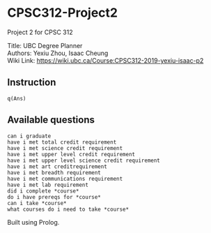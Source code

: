 # CPSC312-Project2
Project 2 for CPSC 312

Title: UBC Degree Planner  
Authors: Yexiu Zhou, Isaac Cheung  
Wiki Link: https://wiki.ubc.ca/Course:CPSC312-2019-yexiu-isaac-p2

## Instruction
```
q(Ans)
```

## Available questions
```
can i graduate
have i met total credit requirement
have i met science credit requirement
have i met upper level credit requirement
have i met upper level science credit requirement
have i met art creditrequirement
have i met breadth requirement
have i met communications requirement
have i met lab requirement
did i complete *course*
do i have prereqs for *course*
can i take *course*
what courses do i need to take *course*
```

Built using Prolog.
